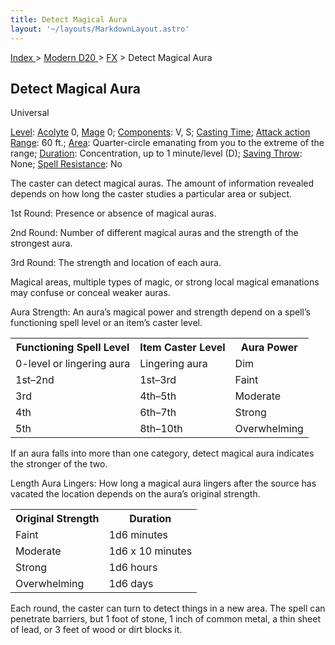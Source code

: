 ```yaml
---
title: Detect Magical Aura
layout: '~/layouts/MarkdownLayout.astro'
---
```


[ Index ](/) > [ Modern D20 ](/modern.d20.srd) > [FX](/modern.d20.srd/fx) > Detect Magical Aura

## Detect Magical Aura

Universal

[Level](/modern.d20.srd/fx/level):
[Acolyte](/modern.d20.srd/classes/advanced/acolyte) 0,
[Mage](/modern.d20.srd/classes/advanced/mage) 0;
[Components](/modern.d20.srd/fx/components): V, S; [Casting Time](/modern.d20.srd/fx/casting.time); [Attack action](/modern.d20.srd/combat/attack.actions)
[Range](/modern.d20.srd/fx/range): 60 ft.; [Area](/modern.d20.srd/fx/area):
Quarter-circle emanating from you to the extreme of the range;
[Duration](/modern.d20.srd/fx/duration): Concentration, up to 1 minute/level
(D); [Saving Throw](/modern.d20.srd/basics/saving.throws): None; [Spell Resistance](/modern.d20.srd/special.abilities/spell.resistance): No

The caster can detect magical auras. The amount of information revealed
depends on how long the caster studies a particular area or subject.

1st Round: Presence or absence of magical auras.

2nd Round: Number of different magical auras and the strength of the strongest
aura.

3rd Round: The strength and location of each aura.

Magical areas, multiple types of magic, or strong local magical emanations may
confuse or conceal weaker auras.

Aura Strength: An aura’s magical power and strength depend on a spell’s
functioning spell level or an item’s caster level.


<table> <tr> <th>Functioning Spell Level</th> <th>Item Caster Level</th> <th>Aura Power</th> </tr> <tr><td> 0-level or lingering aura</td><td> Lingering aura</td><td> Dim </td></tr> <tr class="shaded"><td> 1st–2nd</td><td> 1st–3rd</td><td> Faint </td></tr> <tr><td> 3rd</td><td> 4th–5th</td><td> Moderate </td></tr> <tr class="shaded"><td> 4th</td><td> 6th–7th</td><td> Strong </td></tr> <tr><td> 5th</td><td> 8th–10th</td><td> Overwhelming </td></tr> </table>


If an aura falls into more than one category, detect magical aura indicates
the stronger of the two.

Length Aura Lingers: How long a magical aura lingers after the source has
vacated the location depends on the aura’s original strength.


<table> <tr> <th>Original Strength</th> <th>Duration</th></tr> <tr><td> Faint</td><td> 1d6 minutes </td></tr> <tr class="shaded"><td>Moderate</td><td> 1d6 x 10 minutes </td></tr> <tr><td>Strong</td><td> 1d6 hours </td></tr> <tr class="shaded"><td>Overwhelming</td><td> 1d6 days</td></tr> </table>


Each round, the caster can turn to detect things in a new area. The spell can
penetrate barriers, but 1 foot of stone, 1 inch of common metal, a thin sheet
of lead, or 3 feet of wood or dirt blocks it.

